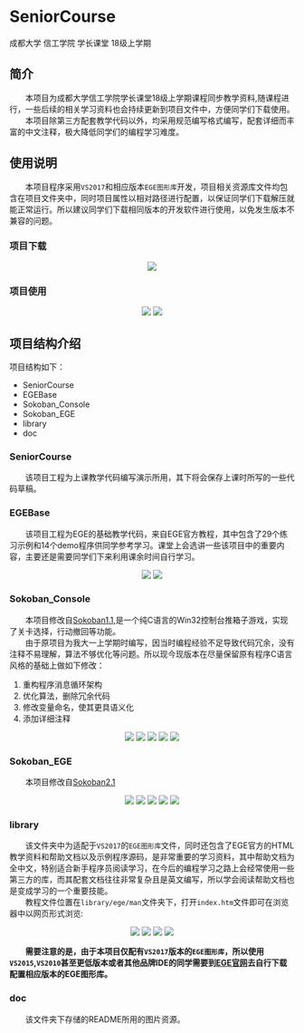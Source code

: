 # SeniorCourse
成都大学 信工学院 学长课堂 18级上学期

## 简介
&emsp;&emsp;本项目为成都大学信工学院学长课堂18级上学期课程同步教学资料,随课程进行，一些后续的相关学习资料也会持续更新到项目文件中，方便同学们下载使用。<br>
&emsp;&emsp;本项目除第三方配套教学代码以外，均采用规范编写格式编写，配套详细而丰富的中文注释，极大降低同学们的编程学习难度。<br>

## 使用说明
&emsp;&emsp;本项目程序采用`VS2017`和相应版本`EGE图形库`开发，项目相关资源库文件均包含在项目文件夹中，同时项目属性以相对路径进行配置，以保证同学们下载解压就能正常运行。所以建议同学们下载相同版本的开发软件进行使用，以免发生版本不兼容的问题。
### 项目下载
<div align=center>
  <img src="https://github.com/SiriYXR/SeniorCourse/blob/master/doc/img/Instructions/download.png"/>
</div>

### 项目使用
<div align=center>
  <img src="https://github.com/SiriYXR/SeniorCourse/blob/master/doc/img/Instructions/open.png"/>
  <img src="https://github.com/SiriYXR/SeniorCourse/blob/master/doc/img/Instructions/running.png"/>
</div>

## 项目结构介绍
项目结构如下：<br>
* SeniorCourse
* EGEBase
* Sokoban_Console
* Sokoban_EGE
* library
* doc
### SeniorCourse
&emsp;&emsp;该项目工程为上课教学代码编写演示所用，其下将会保存上课时所写的一些代码草稿。
### EGEBase
&emsp;&emsp;该项目工程为EGE的基础教学代码，来自EGE官方教程，其中包含了29个练习示例和14个demo程序供同学参考学习。课堂上会选讲一些该项目中的重要内容，主要还是需要同学们下来利用课余时间自行学习。

<div align=center>
  <img src="https://github.com/SiriYXR/SeniorCourse/blob/master/doc/img/egebase/1.png"/>
  <img src="https://github.com/SiriYXR/SeniorCourse/blob/master/doc/img/egebase/2.png"/>
</div>

### Sokoban_Console
&emsp;&emsp;本项目修改自[Sokoban1.1](https://github.com/SiriYXR/Sokoban1.1),是一个纯C语言的Win32控制台推箱子游戏，实现了关卡选择，行动撤回等功能。<br>
&emsp;&emsp;由于原项目为我大一上学期时编写，因当时编程经验不足导致代码冗余，没有注释不易理解，算法不够优化等问题。所以现今现版本在尽量保留原有程序C语言风格的基础上做如下修改：
1. 重构程序消息循环架构
2. 优化算法，删除冗余代码
3. 修改变量命名，使其更具语义化
4. 添加详细注释

<div align=center>
  <img src="https://github.com/SiriYXR/SeniorCourse/blob/master/doc/img/sokoban_console/1.png"/>
  <img src="https://github.com/SiriYXR/SeniorCourse/blob/master/doc/img/sokoban_console/2.png"/>
  <img src="https://github.com/SiriYXR/SeniorCourse/blob/master/doc/img/sokoban_console/3.png"/>
  <img src="https://github.com/SiriYXR/SeniorCourse/blob/master/doc/img/sokoban_console/4.png"/>
  <img src="https://github.com/SiriYXR/SeniorCourse/blob/master/doc/img/sokoban_console/5.png"/>
</div>

### Sokoban_EGE
&emsp;&emsp;本项目修改自[Sokoban2.1](https://github.com/SiriYXR/Sokoban2.1)

<div align=center>
  <img src="https://github.com/SiriYXR/SeniorCourse/blob/master/doc/img/sokoban_ege/1.jpg"/>
  <img src="https://github.com/SiriYXR/SeniorCourse/blob/master/doc/img/sokoban_ege/2.jpg"/>
  <img src="https://github.com/SiriYXR/SeniorCourse/blob/master/doc/img/sokoban_ege/3.jpg"/>
  <img src="https://github.com/SiriYXR/SeniorCourse/blob/master/doc/img/sokoban_ege/4.jpg"/>
  <img src="https://github.com/SiriYXR/SeniorCourse/blob/master/doc/img/sokoban_ege/5.jpg"/>
</div>

### library
&emsp;&emsp;该文件夹中为适配于`VS2017`的`EGE图形库`文件，同时还包含了EGE官方的HTML教学资料和帮助文档以及示例程序源码，是非常重要的学习资料，其中帮助文档为全中文，特别适合新手程序员阅读学习，在今后的编程学习之路上会经常使用一些第三方的库，而其配套文档往往非常复杂且是英文编写，所以学会阅读帮助文档也是变成学习的一个重要技能。<br>
&emsp;&emsp;教程文件位置在`library/ege/man`文件夹下，打开`index.htm`文件即可在浏览器中以网页形式浏览:<br>

<div align=center>
  <img src="https://github.com/SiriYXR/SeniorCourse/blob/master/doc/img/ege/ege_index.png"/>
  <img src="https://github.com/SiriYXR/SeniorCourse/blob/master/doc/img/ege/ege_test.png"/>
  <img src="https://github.com/SiriYXR/SeniorCourse/blob/master/doc/img/ege/ege_help.png"/>
  <img src="https://github.com/SiriYXR/SeniorCourse/blob/master/doc/img/ege/ege_help2.png"/>
</div>

&emsp;&emsp;**需要注意的是，由于本项目仅配有`VS2017`版本的`EGE图形库`，所以使用`VS2015`,`VS2010`甚至更低版本或者其他品牌IDE的同学需要到[EGE官网](http://xege.org/)去自行下载配置相应版本的EGE图形库。**
### doc
&emsp;&emsp;该文件夹下存储的README所用的图片资源。
